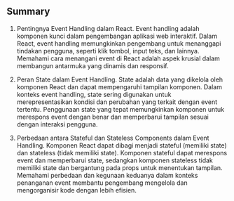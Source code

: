 ## Summary

1. Pentingnya Event Handling dalam React. Event handling adalah komponen kunci dalam pengembangan aplikasi web interaktif. Dalam React, event handling memungkinkan pengembang untuk menanggapi tindakan pengguna, seperti klik tombol, input teks, dan lainnya. Memahami cara menangani event di React adalah aspek krusial dalam membangun antarmuka yang dinamis dan responsif.

2. Peran State dalam Event Handling. State adalah data yang dikelola oleh komponen React dan dapat mempengaruhi tampilan komponen. Dalam konteks event handling, state sering digunakan untuk merepresentasikan kondisi dan perubahan yang terkait dengan event tertentu. Penggunaan state yang tepat memungkinkan komponen untuk merespons event dengan benar dan memperbarui tampilan sesuai dengan interaksi pengguna.

3. Perbedaan antara Stateful dan Stateless Components dalam Event Handling. Komponen React dapat dibagi menjadi stateful (memiliki state) dan stateless (tidak memiliki state). Komponen stateful dapat merespons event dan memperbarui state, sedangkan komponen stateless tidak memiliki state dan bergantung pada props untuk menentukan tampilan. Memahami perbedaan dan kegunaan keduanya dalam konteks penanganan event membantu pengembang mengelola dan mengorganisir kode dengan lebih efisien.
